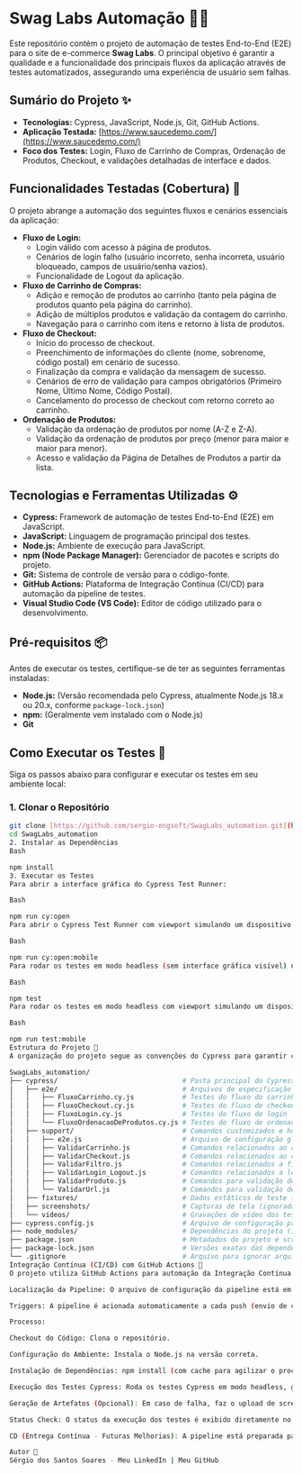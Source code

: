 # Swag Labs Automação 🧪🚀

Este repositório contém o projeto de automação de testes End-to-End (E2E) para o site de e-commerce **Swag Labs**. O principal objetivo é garantir a qualidade e a funcionalidade dos principais fluxos da aplicação através de testes automatizados, assegurando uma experiência de usuário sem falhas.

## Sumário do Projeto ✨

* **Tecnologias:** Cypress, JavaScript, Node.js, Git, GitHub Actions.
* **Aplicação Testada:** [https://www.saucedemo.com/](https://www.saucedemo.com/)
* **Foco dos Testes:** Login, Fluxo de Carrinho de Compras, Ordenação de Produtos, Checkout, e validações detalhadas de interface e dados.

## Funcionalidades Testadas (Cobertura) 🎯

O projeto abrange a automação dos seguintes fluxos e cenários essenciais da aplicação:

* **Fluxo de Login:**
    * Login válido com acesso à página de produtos.
    * Cenários de login falho (usuário incorreto, senha incorreta, usuário bloqueado, campos de usuário/senha vazios).
    * Funcionalidade de Logout da aplicação.
* **Fluxo de Carrinho de Compras:**
    * Adição e remoção de produtos ao carrinho (tanto pela página de produtos quanto pela página do carrinho).
    * Adição de múltiplos produtos e validação da contagem do carrinho.
    * Navegação para o carrinho com itens e retorno à lista de produtos.
* **Fluxo de Checkout:**
    * Início do processo de checkout.
    * Preenchimento de informações do cliente (nome, sobrenome, código postal) em cenário de sucesso.
    * Finalização da compra e validação da mensagem de sucesso.
    * Cenários de erro de validação para campos obrigatórios (Primeiro Nome, Último Nome, Código Postal).
    * Cancelamento do processo de checkout com retorno correto ao carrinho.
* **Ordenação de Produtos:**
    * Validação da ordenação de produtos por nome (A-Z e Z-A).
    * Validação da ordenação de produtos por preço (menor para maior e maior para menor).
    * Acesso e validação da Página de Detalhes de Produtos a partir da lista.

## Tecnologias e Ferramentas Utilizadas ⚙️

* **Cypress:** Framework de automação de testes End-to-End (E2E) em JavaScript.
* **JavaScript:** Linguagem de programação principal dos testes.
* **Node.js:** Ambiente de execução para JavaScript.
* **npm (Node Package Manager):** Gerenciador de pacotes e scripts do projeto.
* **Git:** Sistema de controle de versão para o código-fonte.
* **GitHub Actions:** Plataforma de Integração Contínua (CI/CD) para automação da pipeline de testes.
* **Visual Studio Code (VS Code):** Editor de código utilizado para o desenvolvimento.

## Pré-requisitos 📦

Antes de executar os testes, certifique-se de ter as seguintes ferramentas instaladas:

* **Node.js:** (Versão recomendada pelo Cypress, atualmente Node.js 18.x ou 20.x, conforme `package-lock.json`)
* **npm:** (Geralmente vem instalado com o Node.js)
* **Git**

## Como Executar os Testes 🚀

Siga os passos abaixo para configurar e executar os testes em seu ambiente local:

### 1. Clonar o Repositório

```bash
git clone [https://github.com/sergio-engsoft/SwagLabs_automation.git](https://github.com/sergio-engsoft/SwagLabs_automation.git)
cd SwagLabs_automation
2. Instalar as Dependências
Bash

npm install
3. Executar os Testes
Para abrir a interface gráfica do Cypress Test Runner:

Bash

npm run cy:open
Para abrir o Cypress Test Runner com viewport simulando um dispositivo móvel:

Bash

npm run cy:open:mobile
Para rodar os testes em modo headless (sem interface gráfica visível) no terminal:

Bash

npm test
Para rodar os testes em modo headless com viewport simulando um dispositivo móvel no terminal:

Bash

npm run test:mobile
Estrutura do Projeto 📁
A organização do projeto segue as convenções do Cypress para garantir clareza e manutenibilidade:

SwagLabs_automation/
├── cypress/                               # Pasta principal do Cypress
│   ├── e2e/                               # Arquivos de especificação dos testes End-to-End (.cy.js)
│   │   ├── FluxoCarrinho.cy.js            # Testes do fluxo do carrinho
│   │   ├── FluxoCheckout.cy.js            # Testes do fluxo de checkout
│   │   ├── FluxoLogin.cy.js               # Testes do fluxo de login
│   │   └── FluxoOrdenacaoDeProdutos.cy.js # Testes do fluxo de ordenação de produtos
│   ├── support/                           # Comandos customizados e hooks globais
│   │   ├── e2e.js                         # Arquivo de configuração global para carregar comandos e hooks
│   │   ├── ValidarCarrinho.js             # Comandos relacionados ao carrinho
│   │   ├── ValidarCheckout.js             # Comandos relacionados ao checkout
│   │   ├── ValidarFiltro.js               # Comandos relacionados a filtros/ordenação
│   │   ├── ValidarLogin_Logout.js         # Comandos relacionados a login e logout
│   │   ├── ValidarProduto.js              # Comandos para validação de produtos
│   │   └── ValidarUrl.js                  # Comandos para validação de URLs
│   ├── fixtures/                          # Dados estáticos de teste (JSON, CSV, etc.)
│   ├── screenshots/                       # Capturas de tela (ignoradas pelo Git)
│   └── videos/                            # Gravações de vídeo dos testes (ignoradas pelo Git)
├── cypress.config.js                      # Arquivo de configuração principal do Cypress
├── node_modules/                          # Dependências do projeto (ignoradas pelo Git)
├── package.json                           # Metadados do projeto e scripts npm/yarn
├── package-lock.json                      # Versões exatas das dependências
└── .gitignore                             # Arquivo para ignorar arquivos não relevantes para o Git
Integração Contínua (CI/CD) com GitHub Actions 🚀
O projeto utiliza GitHub Actions para automação da Integração Contínua. Uma pipeline de CI/CD é configurada para garantir a qualidade do código a cada alteração:

Localização da Pipeline: O arquivo de configuração da pipeline está em .github/workflows/main.yml (ou um nome similar).

Triggers: A pipeline é acionada automaticamente a cada push (envio de código) e pull request para a branch main (ou outras branches configuradas).

Processo:

Checkout do Código: Clona o repositório.

Configuração do Ambiente: Instala o Node.js na versão correta.

Instalação de Dependências: npm install (com cache para agilizar o processo).

Execução dos Testes Cypress: Roda os testes Cypress em modo headless, garantindo feedback rápido sobre a saúde da aplicação.

Geração de Artefatos (Opcional): Em caso de falha, faz o upload de screenshots e vídeos para facilitar a depuração.

Status Check: O status da execução dos testes é exibido diretamente no GitHub por meio de um badge de status no topo do repositório, fornecendo feedback instantâneo e visibilidade sobre a qualidade do código.

CD (Entrega Contínua - Futuras Melhorias): A pipeline está preparada para incluir etapas de Deploy Contínuo, permitindo a entrega automática da aplicação para ambientes de staging/produção após a aprovação dos testes, caso fosse um projeto de desenvolvimento de software completo.

Autor 👤
Sérgio dos Santos Soares - Meu LinkedIn | Meu GitHub